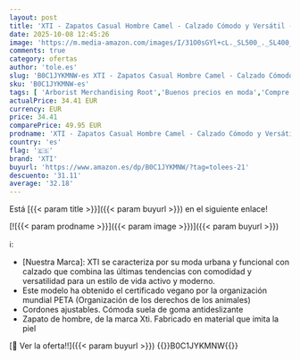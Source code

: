 ```yaml
---
layout: post
title: 'XTI - Zapatos Casual Hombre Camel - Calzado Cómodo y Versátil - Moda Casual - Modelo 14211102  Talla 42 '
date: 2025-10-08 12:45:26
image: 'https://m.media-amazon.com/images/I/31O0sGYl+cL._SL500_._SL400_.jpg'
comments: true
category: ofertas
author: 'tole.es'
slug: 'B0C1JYKMNW-es XTI - Zapatos Casual Hombre Camel - Calzado Cómodo y...'
sku: 'B0C1JYKMNW-es'
tags: [ 'Arborist Merchandising Root','Buenos precios en moda','Compre 2 y obtenga un 10 % de descuento','Compre 2 y obtenga un 10 % de descuento_Shoes','Moda','Moda Hombre','Self Service','Shoes','Shoes | Co-gender | Lace-ups','Softlines | Shoes | Co-gender','Special Features Stores','Top Brands Fashion Men','Top Brands Fashion Mens Footwear','Top Brands Fashion Selection','Zapatos para hombre','Zapatos planos con cordones para hombre','c8538d25-3af9-48d3-aeff-5f3ce5572a36_0','c8538d25-3af9-48d3-aeff-5f3ce5572a36_2101','c8538d25-3af9-48d3-aeff-5f3ce5572a36_3901','c8538d25-3af9-48d3-aeff-5f3ce5572a36_7601','c8538d25-3af9-48d3-aeff-5f3ce5572a36_8401','xti','zapatos','🇪🇸', ]
actualPrice: 34.41 EUR
currency: EUR
price: 34.41
comparePrice: 49.95 EUR
prodname: 'XTI - Zapatos Casual Hombre Camel - Calzado Cómodo y Versátil - Moda Casual - Modelo 14211102  Talla 42 '
country: 'es'
flag: '🇪🇸'
brand: 'XTI'
buyurl: 'https://www.amazon.es/dp/B0C1JYKMNW/?tag=tolees-21'
descuento: '31.11'
average: '32.18'
---
```


Está [{{< param title >}}]({{< param buyurl >}}) en el siguiente enlace!

[![{{< param prodname >}}]({{< param image >}})]({{< param buyurl >}})

ℹ️:

- [Nuestra Marca]: XTI se caracteriza por su moda urbana y funcional con calzado que combina las últimas tendencias con comodidad y versatilidad para un estilo de vida activo y moderno.
- Este modelo ha obtenido el certificado vegano por la organización mundial PETA (Organización de los derechos de los animales)
- Cordones ajustables. Cómoda suela de goma antideslizante
- Zapato de hombre, de la marca Xti. Fabricado en material que imita la piel

[🛒 Ver la oferta!!]({{< param buyurl >}})
{{<world>}}B0C1JYKMNW{{</world>}}
